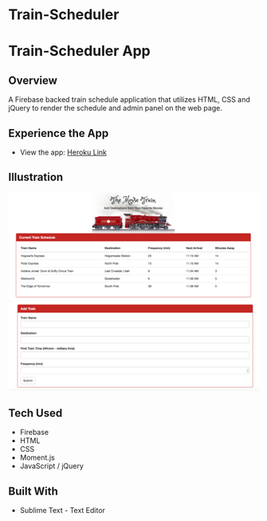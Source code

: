 # Train-Scheduler

# Train-Scheduler App

## Overview

A Firebase backed train schedule application that utilizes HTML, CSS and jQuery to render the schedule and admin panel on the web page.

## Experience the App

* View the app: [Heroku Link](https://tech-news-carvalho.herokuapp.com)

## Illustration

![trainadmin](demos/train_admin.png)
![trainadmin2](demos/train_admin2.png)

## Tech Used
- Firebase
- HTML
- CSS
- Moment.js
- JavaScript / jQuery

## Built With

* Sublime Text - Text Editor


